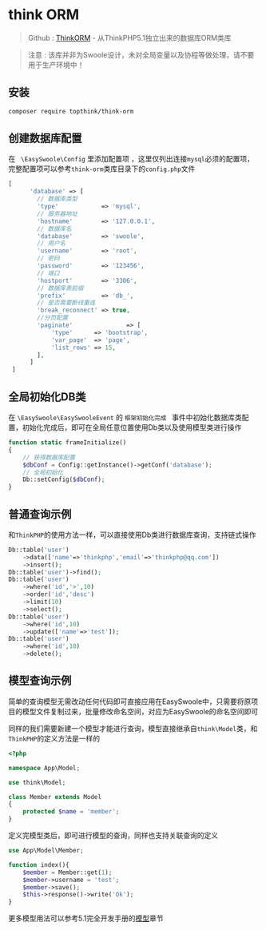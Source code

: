 # think ORM


> Github : [ThinkORM](https://github.com/top-think/think-orm) - 从ThinkPHP5.1独立出来的数据库ORM类库

> 注意 : 该库并非为Swoole设计，未对全局变量以及协程等做处理，请不要用于生产环境中！

## 安装

```bash
composer require topthink/think-orm
```

## 创建数据库配置

在 ` \EasySwoole\Config` 里添加配置项 ，这里仅列出连接`mysql`必须的配置项，完整配置项可以参考`think-orm`类库目录下的`config.php`文件

```php
[
      'database' => [
        // 数据库类型
        'type'            => 'mysql',
        // 服务器地址
        'hostname'        => '127.0.0.1',
        // 数据库名
        'database'        => 'swoole',
        // 用户名
        'username'        => 'root',
        // 密码
        'password'        => '123456',
        // 端口
        'hostport'        => '3306',
        // 数据库表前缀
        'prefix'          => 'db_',
        // 是否需要断线重连
        'break_reconnect' => true,
        //分页配置
        'paginate'               => [
            'type'      => 'bootstrap',
            'var_page'  => 'page',
            'list_rows' => 15,
        ],
      ]
 ]
```

## 全局初始化DB类

在 `\EasySwoole\EasySwooleEvent` 的 `框架初始化完成 ` 事件中初始化数据库类配置，初始化完成后，即可在全局任意位置使用Db类以及使用模型类进行操作

```php
function static frameInitialize()
{
    // 获得数据库配置
    $dbConf = Config::getInstance()->getConf('database');
    // 全局初始化
    Db::setConfig($dbConf);
}
```

## 普通查询示例

和`ThinkPHP`的使用方法一样，可以直接使用Db类进行数据库查询，支持链式操作

```php
Db::table('user')
    ->data(['name'=>'thinkphp','email'=>'thinkphp@qq.com'])
    ->insert();    
Db::table('user')->find();
Db::table('user')
    ->where('id','>',10)
    ->order('id','desc')
    ->limit(10)
    ->select();
Db::table('user')
    ->where('id',10)
    ->update(['name'=>'test']);    
Db::table('user')
    ->where('id',10)
    ->delete();

```

## 模型查询示例

简单的查询模型无需改动任何代码即可直接应用在EasySwoole中，只需要将原项目的模型文件复制过来，批量修改命名空间，对应为EasySwoole的命名空间即可

同样的我们需要新建一个模型才能进行查询，模型直接继承自`think\Model`类，和`ThinkPHP`的定义方法是一样的

```php
<?php

namespace App\Model;

use think\Model;

class Member extends Model
{
    protected $name = 'member';
}

```

定义完模型类后，即可进行模型的查询，同样也支持关联查询的定义

```php
use App\Model\Member;

function index(){
    $member = Member::get(1);
    $member->username = 'test';
    $member->save();
    $this->response()->write('Ok');
}

```

更多模型用法可以参考5.1完全开发手册的[模型](https://www.kancloud.cn/manual/thinkphp5_1/354041)章节

